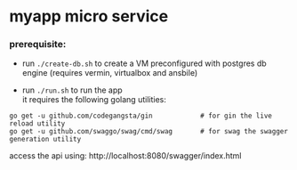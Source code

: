 # myapp micro service

### prerequisite:

* run `./create-db.sh` to create a VM preconfigured with postgres db engine
(requires vermin, virtualbox and ansbile)

* run `./run.sh` to run the app   
it requires the following golang utilities:
```
go get -u github.com/codegangsta/gin			# for gin the live reload utility
go get -u github.com/swaggo/swag/cmd/swag		# for swag the swagger generation utility

```

access the api using: http://localhost:8080/swagger/index.html
